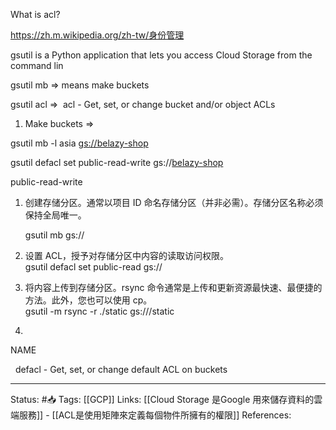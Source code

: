 What is acl?

  

https://zh.m.wikipedia.org/zh-tw/身份管理

  

gsutil is a Python application that lets you access Cloud Storage from the command lin

gsutil mb => means make buckets

gsutil acl =>  acl - Get, set, or change bucket and/or object ACLs

  

1.  Make buckets => 

gsutil mb -l asia [gs://belazy-shop](gs://belazy-shop)

  

gsutil defacl set public-read-write gs://[belazy-shop](gs://belazy-shop)

  

  

public-read-write

  

1.  创建存储分区。通常以项目 ID 命名存储分区（并非必需）。存储分区名称必须保持全局唯一。  
      
    gsutil mb gs://<your-bucket-name>
2.  设置 ACL，授予对存储分区中内容的读取访问权限。  
    gsutil defacl set public-read gs://<your-bucket-name>
3.  将内容上传到存储分区。rsync 命令通常是上传和更新资源最快速、最便捷的方法。此外，您也可以使用 cp。  
    gsutil -m rsync -r ./static gs://<your-bucket-name>/static
4.    
    

NAME

  defacl - Get, set, or change default ACL on buckets
	
	
	
---
Status: #📥 
Tags:
[[GCP]]
Links:
[[Cloud Storage 是Google 用來儲存資料的雲端服務]] - [[ACL是使用矩陣來定義每個物件所擁有的權限]]
References:
